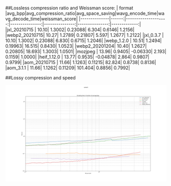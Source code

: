 ##Lossless compression ratio and Weissman score:
|    format    |avg_bpp|avg_compression_ratio|avg_space_saving|wavg_encode_time|wavg_decode_time|weissman_score|
|--------------|------:|--------------------:|---------------:|---------------:|---------------:|-------------:|
|jxl_20210715  |  10.10|               1.3002|         0.23088|           6.304|          0.6146|        1.2156|
|webp2_20210715|  10.27|               1.2789|         0.21807|           5.597|          1.2677|        1.2122|
|jxl_0.3.7     |  10.10|               1.3002|         0.23088|           6.830|          0.6715|        1.2046|
|webp_1.2.0    |  10.51|               1.2494|         0.19963|          16.515|          0.8430|        1.0523|
|webp2_20201204|  10.40|               1.2627|         0.20805|          18.693|          1.3003|        1.0501|
|mozjpeg       |  13.96|               0.9405|        -0.06330|           2.193|          0.1159|        1.0000|
|heif_1.12.0   |  13.77|               0.9535|        -0.04878|           2.864|          0.9807|        0.9799|
|aom_20210715  |  11.66|               1.1263|         0.11215|          82.824|          0.8738|        0.8136|
|aom_3.1.1     |  11.66|               1.1262|         0.11209|         101.404|          0.8856|        0.7992|


##Lossy compression and speed

![Encoding time in function of bits per pixel](subset1.encoding_time.(aom_20210715,jxl_20210715,heif_1.12.0,mozjpeg,webp_1.2.0,webp2_20210715).svg)
